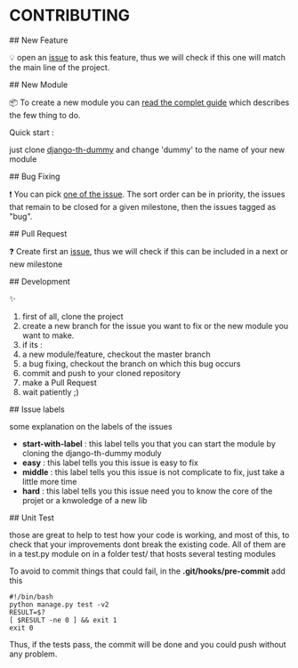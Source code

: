 # CONTRIBUTING

## New Feature

:bulb: open an [issue](https://github.com/foxmask/django-th/issues/new
) to ask this feature, thus we will check if this one will match the main line of the project.


## New Module

:package: To create a new module you can [read the complet guide](http://trigger-happy.readthedocs.org/en/latest/new_module.html) which describes the few thing to do. 

Quick start :

just clone [django-th-dummy](https://github.com/foxmask) and change 'dummy' to the name of your new module


## Bug Fixing

:exclamation: You can pick [one of the issue](https://github.com/foxmask/django-th/issues). The sort order can be in priority, the issues that remain to be closed for a given milestone, then the issues tagged as "bug".


## Pull Request

:question: Create first an [issue](https://github.com/foxmask/django-th/issues/new), thus we will check if this can be included in a next or new milestone

## Development

:sparkles:

1. first of all, clone the project
1. create a new branch for the issue you want to fix or the new module you want to make.
1. if its : 
 1. a new module/feature, checkout the master branch
 1. a bug fixing, checkout the branch on which this bug occurs
1. commit and push to your cloned repository
1. make a Pull Request
1. wait patiently ;)

## Issue labels

some explanation on the labels of the issues 

* **start-with-label** : this label tells you that you can start the module by cloning the django-th-dummy moduly
* **easy** : this label tells you this issue is easy to fix
* **middle** : this label tells you this issue is not complicate to fix, just take a little more time
* **hard** : this label tells you this issue need you to know the core of the projet or a knwoledge of a new lib

## Unit Test

those are great to help to test how your code is working, and most of this, to check that your improvements dont break the existing code.
All of them are in a test.py module on in a folder test/ that hosts several testing modules

To avoid to commit things that could fail, in the **.git/hooks/pre-commit** add this 

```shell
#!/bin/bash
python manage.py test -v2
RESULT=$?
[ $RESULT -ne 0 ] && exit 1
exit 0
```

Thus, if the tests pass, the commit will be done and you could push without any problem.
